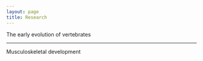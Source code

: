 ```yaml
---
layout: page
title: Research
---
```


The early evolution of vertebrates

---
Musculoskeletal development
